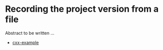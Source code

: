# Recording the project version from a file

Abstract to be written ...

- [cxx-example](cxx-example/)
